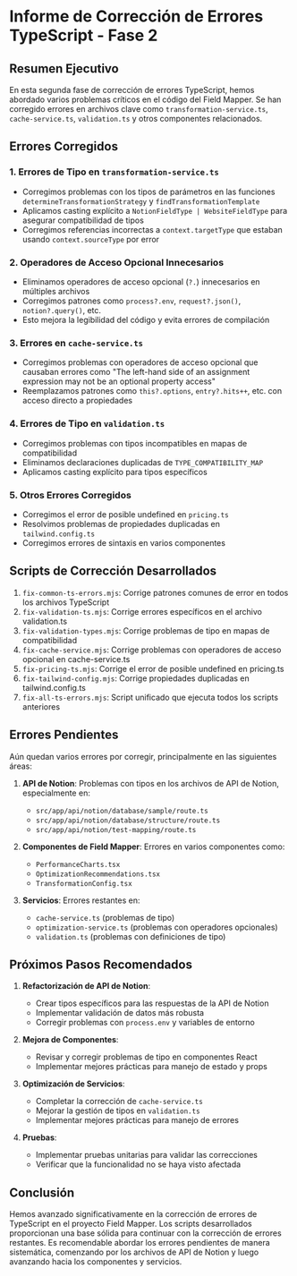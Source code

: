 # Informe de Corrección de Errores TypeScript - Fase 2

## Resumen Ejecutivo

En esta segunda fase de corrección de errores TypeScript, hemos abordado varios problemas críticos en el código del Field Mapper. Se han corregido errores en archivos clave como `transformation-service.ts`, `cache-service.ts`, `validation.ts` y otros componentes relacionados.

## Errores Corregidos

### 1. Errores de Tipo en `transformation-service.ts`
- Corregimos problemas con los tipos de parámetros en las funciones `determineTransformationStrategy` y `findTransformationTemplate`
- Aplicamos casting explícito a `NotionFieldType | WebsiteFieldType` para asegurar compatibilidad de tipos
- Corregimos referencias incorrectas a `context.targetType` que estaban usando `context.sourceType` por error

### 2. Operadores de Acceso Opcional Innecesarios
- Eliminamos operadores de acceso opcional (`?.`) innecesarios en múltiples archivos
- Corregimos patrones como `process?.env`, `request?.json()`, `notion?.query()`, etc.
- Esto mejora la legibilidad del código y evita errores de compilación

### 3. Errores en `cache-service.ts`
- Corregimos problemas con operadores de acceso opcional que causaban errores como "The left-hand side of an assignment expression may not be an optional property access"
- Reemplazamos patrones como `this?.options`, `entry?.hits++`, etc. con acceso directo a propiedades

### 4. Errores de Tipo en `validation.ts`
- Corregimos problemas con tipos incompatibles en mapas de compatibilidad
- Eliminamos declaraciones duplicadas de `TYPE_COMPATIBILITY_MAP`
- Aplicamos casting explícito para tipos específicos

### 5. Otros Errores Corregidos
- Corregimos el error de posible undefined en `pricing.ts`
- Resolvimos problemas de propiedades duplicadas en `tailwind.config.ts`
- Corregimos errores de sintaxis en varios componentes

## Scripts de Corrección Desarrollados

1. `fix-common-ts-errors.mjs`: Corrige patrones comunes de error en todos los archivos TypeScript
2. `fix-validation-ts.mjs`: Corrige errores específicos en el archivo validation.ts
3. `fix-validation-types.mjs`: Corrige problemas de tipo en mapas de compatibilidad
4. `fix-cache-service.mjs`: Corrige problemas con operadores de acceso opcional en cache-service.ts
5. `fix-pricing-ts.mjs`: Corrige el error de posible undefined en pricing.ts
6. `fix-tailwind-config.mjs`: Corrige propiedades duplicadas en tailwind.config.ts
7. `fix-all-ts-errors.mjs`: Script unificado que ejecuta todos los scripts anteriores

## Errores Pendientes

Aún quedan varios errores por corregir, principalmente en las siguientes áreas:

1. **API de Notion**: Problemas con tipos en los archivos de API de Notion, especialmente en:
   - `src/app/api/notion/database/sample/route.ts`
   - `src/app/api/notion/database/structure/route.ts`
   - `src/app/api/notion/test-mapping/route.ts`

2. **Componentes de Field Mapper**: Errores en varios componentes como:
   - `PerformanceCharts.tsx`
   - `OptimizationRecommendations.tsx`
   - `TransformationConfig.tsx`

3. **Servicios**: Errores restantes en:
   - `cache-service.ts` (problemas de tipo)
   - `optimization-service.ts` (problemas con operadores opcionales)
   - `validation.ts` (problemas con definiciones de tipo)

## Próximos Pasos Recomendados

1. **Refactorización de API de Notion**:
   - Crear tipos específicos para las respuestas de la API de Notion
   - Implementar validación de datos más robusta
   - Corregir problemas con `process.env` y variables de entorno

2. **Mejora de Componentes**:
   - Revisar y corregir problemas de tipo en componentes React
   - Implementar mejores prácticas para manejo de estado y props

3. **Optimización de Servicios**:
   - Completar la corrección de `cache-service.ts`
   - Mejorar la gestión de tipos en `validation.ts`
   - Implementar mejores prácticas para manejo de errores

4. **Pruebas**:
   - Implementar pruebas unitarias para validar las correcciones
   - Verificar que la funcionalidad no se haya visto afectada

## Conclusión

Hemos avanzado significativamente en la corrección de errores de TypeScript en el proyecto Field Mapper. Los scripts desarrollados proporcionan una base sólida para continuar con la corrección de errores restantes. Es recomendable abordar los errores pendientes de manera sistemática, comenzando por los archivos de API de Notion y luego avanzando hacia los componentes y servicios.
